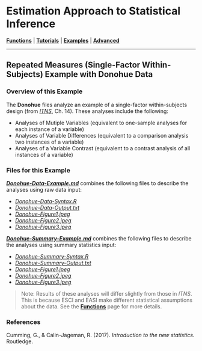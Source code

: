 # Estimation Approach to Statistical Inference

[**Functions**](../../A-Functions) | 
[**Tutorials**](../../B-Tutorials) | 
[**Examples**](../../C-Examples) | 
[**Advanced**](../../D-Advanced)

---

## Repeated Measures (Single-Factor Within-Subjects) Example with Donohue Data

### Overview of this Example

The **Donohue** files analyze an example of a single-factor within-subjects design (from _[ITNS](https://thenewstatistics.com/itns/ "Introduction to the New Statistics")_, Ch. 14). These analyses include the following:

- Analyses of Mutiple Variables (equivalent to one-sample analyses for each instance of a variable)
- Analyses of Variable Differences (equivalent to a comparison analysis two instances of a variable)
- Analyses of a Variable Contrast (equivalent to a contrast analysis of all instances of a variable)

### Files for this Example

[**_Donohue-Data-Example.md_**](./Donohue-Data-Example.md) combines the following files to describe the analyses using raw data input:

- [_Donohue-Data-Syntax.R_](./Donohue-Data-Syntax.R)
- [_Donohue-Data-Output.txt_](./Donohue-Data-Output.txt)
- [_Donohue-Figure1.jpeg_](./Donohue-Figure1.jpeg)
- [_Donohue-Figure2.jpeg_](./Donohue-Figure2.jpeg)
- [_Donohue-Figure3.jpeg_](./Donohue-Figure3.jpeg) 

[**_Donohue-Summary-Example.md_**](./Donohue-Summary-Example.md) combines the following files to describe the analyses using summary statistics input:

- [_Donohue-Summary-Syntax.R_](./Donohue-Summary-Syntax.R)
- [_Donohue-Summary-Output.txt_](./Donohue-Summary-Output.txt)
- [_Donohue-Figure1.jpeg_](./Donohue-Figure1.jpeg)
- [_Donohue-Figure2.jpeg_](./Donohue-Figure2.jpeg)
- [_Donohue-Figure3.jpeg_](./Donohue-Figure3.jpeg) 

> Note: Results of these analyses will differ slightly from those in _ITNS_. This is because ESCI and EASI make different statistical assumptions about the data. See the [**Functions**](../../A-Functions) page for more details.

### References

Cumming, G., & Calin-Jageman, R. (2017). _Introduction to the new statistics._ Routledge.
